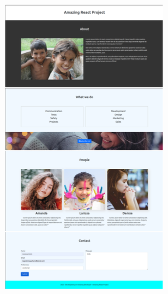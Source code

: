 ![Website](public/img/1.png)
![Website](public/img/2.png)
![Website](public/img/3.png)
![Website](public/img/4.png)
